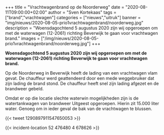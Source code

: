 +++
title = "Vrachtwagenbrand op de Noorderweg"
date = "2020-08-11T09:00:00+02:00"
author = "Sven Kortekaas"
tags = ["brand","vrachtwagen"]
categories = ["nieuws","uitruk"]
banner = "img/nieuws/2020-08-05-prio1vrachtwagenbrand/noorderweg.jpg"
description = "Woensdagochtend 5 augustus 2020 zijn wij opgeroepen om met de waterwagen (12-2061) richting Beverwijk te gaan voor vrachtwagen brand."
images = ["/img/nieuws/2020-08-05-prio1vrachtwagenbrand/noorderweg.jpg"]
+++

**Woensdagochtend 5 augustus 2020 zijn wij opgeroepen om met de waterwagen (12-2061) richting Beverwijk te gaan voor vrachtwagen brand.**  

Op de Noorderweg in Beverwijk heeft de lading van een vrachtwagen vlam gevat. De chauffeur werd geattendeerd door een mede weggebruiker dat zijn lading de brand stond. De chauffeur heeft snel zijn lading afgezet en de brandweer gebeld.  

Omdat er op die locatie slechte waterwin mogelijkheden zijn is de watertankwagen van brandweer Uitgeest opgeroepen. Hierin zit 15.000 liter water. Genoeg om in ieder geval de bak van de vrachtwagen te blussen.  

{{< tweet 1290897911547650053 >}}  

{{< incident-location 52 476480 4 678626 >}}